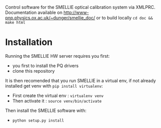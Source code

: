 Control software for the SMELLIE optical calibration system via XMLPRC.
Documentation available on http://www-pnp.physics.ox.ac.uk/~dunger/smellie_doc/ or to build locally
`cd doc && make html`

Installation
======

Running the SMELLIE HW server requires you first:
* you first to install the PQ drivers
* clone this repository

It is then recomended that you run SMELLIE in a virtual env, if not already installed get venv with `pip install virtualenv`:
* First create the virtual env : `virtualenv venv`
* Then activate it : `source venv/bin/activate`

Then install the SMELLIE software with:
* `python setup.py install`

